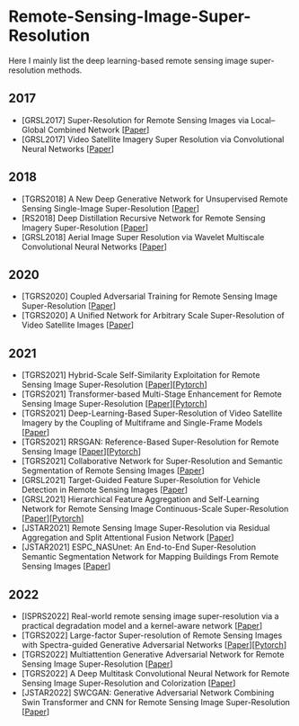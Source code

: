 # Remote-Sensing-Image-Super-Resolution

Here I mainly list the deep learning-based remote sensing image super-resolution methods. 

## 2017
- [GRSL2017] Super-Resolution for Remote Sensing Images via Local–Global Combined Network [[Paper](https://ieeexplore.ieee.org/document/7937881)]
- [GRSL2017] Video Satellite Imagery Super Resolution via Convolutional Neural Networks [[Paper](https://ieeexplore.ieee.org/document/8101498/)]

## 2018
- [TGRS2018] A New Deep Generative Network for Unsupervised Remote Sensing Single-Image Super-Resolution [[Paper](https://ieeexplore.ieee.org/document/8400496)]
- [RS2018] Deep Distillation Recursive Network for Remote Sensing Imagery Super-Resolution [[Paper](https://www.mdpi.com/2072-4292/10/11/1700)]
- [GRSL2018] Aerial Image Super Resolution via Wavelet Multiscale Convolutional Neural Networks [[Paper](https://ieeexplore.ieee.org/document/8316893)]

## 2020
- [TGRS2020] Coupled Adversarial Training for Remote Sensing Image Super-Resolution [[Paper](https://ieeexplore.ieee.org/document/8946581)]
- [TGRS2020] A Unified Network for Arbitrary Scale Super-Resolution of Video Satellite Images [[Paper](https://ieeexplore.ieee.org/document/9277650)]

## 2021 
- [TGRS2021] Hybrid-Scale Self-Similarity Exploitation for Remote Sensing Image Super-Resolution [[Paper](https://ieeexplore.ieee.org/document/9400474)][[Pytorch](https://github.com/Shaosifan/HSENet)]
- [TGRS2021] Transformer-based Multi-Stage Enhancement for Remote Sensing Image Super-Resolution [[Paper](https://ieeexplore.ieee.org/document/9654169)][[Pytorch](https://github.com/Shaosifan/TransENet)]
- [TGRS2021] Deep-Learning-Based Super-Resolution of Video Satellite Imagery by the Coupling of Multiframe and Single-Frame Models [[Paper](https://ieeexplore.ieee.org/document/9579427)]
- [TGRS2021] RRSGAN: Reference-Based Super-Resolution for Remote Sensing Image [[Paper](https://ieeexplore.ieee.org/document/9328132)][[Pytorch](https://github.com/dongrunmin/RRSGAN)]
- [TGRS2021] Collaborative Network for Super-Resolution and Semantic Segmentation of Remote Sensing Images [[Paper](https://ieeexplore.ieee.org/document/9506999)]
- [GRSL2021] Target-Guided Feature Super-Resolution for Vehicle Detection in Remote Sensing Images [[Paper](https://ieeexplore.ieee.org/document/9548683)]
- [GRSL2021] Hierarchical Feature Aggregation and Self-Learning Network for Remote Sensing Image Continuous-Scale Super-Resolution [[Paper](https://ieeexplore.ieee.org/document/9585484)][[Pytorch](https://github.com/chongningni/RSI-HFAS)]
- [JSTAR2021] Remote Sensing Image Super-Resolution via Residual Aggregation and Split Attentional Fusion Network [[Paper](https://ieeexplore.ieee.org/document/9541020)]
- [JSTAR2021] ESPC_NASUnet: An End-to-End Super-Resolution Semantic Segmentation Network for Mapping Buildings From Remote Sensing Images [[Paper](https://ieeexplore.ieee.org/document/9429949)]

## 2022
- [ISPRS2022] Real-world remote sensing image super-resolution via a practical degradation model and a kernel-aware network [[Paper](https://www.sciencedirect.com/science/article/abs/pii/S0924271622001824)]
- [TGRS2022] Large-factor Super-resolution of Remote Sensing Images with Spectra-guided Generative Adversarial Networks [[Paper](https://ieeexplore.ieee.org/document/9950553)][[Pytorch](https://github.com/YapengMeng/SpecGAN)]
- [TGRS2022] Multiattention Generative Adversarial Network for Remote Sensing Image Super-Resolution [[Paper](https://ieeexplore.ieee.org/document/9787539)]
- [TGRS2022] A Deep Multitask Convolutional Neural Network for Remote Sensing Image Super-Resolution and Colorization [[Paper](https://ieeexplore.ieee.org/document/9721252)]
- [JSTAR2022] SWCGAN: Generative Adversarial Network Combining Swin Transformer and CNN for Remote Sensing Image Super-Resolution [[Paper](https://ieeexplore.ieee.org/document/9829280)]




